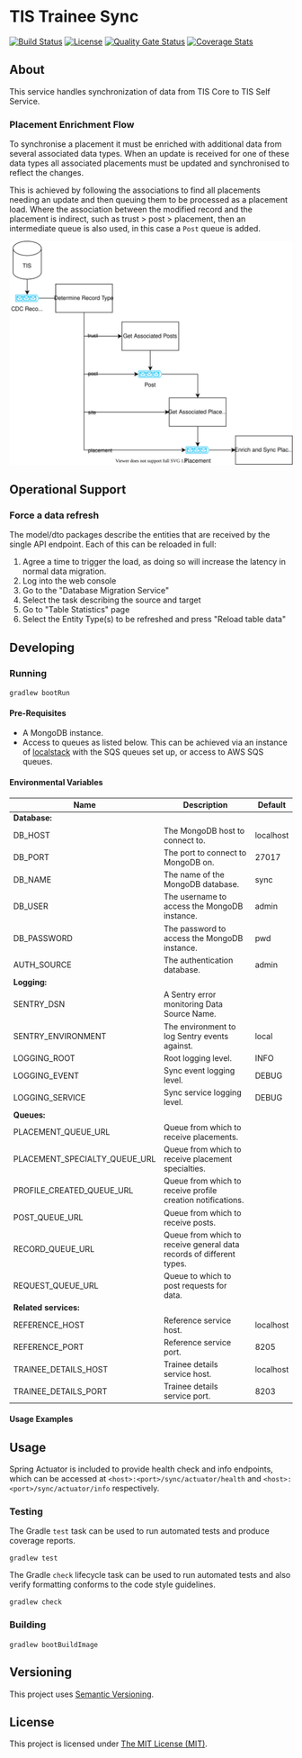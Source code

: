 # TIS Trainee Sync

[![Build Status][build-badge]][build-href]
[![License][license-badge]][license-href]
[![Quality Gate Status][quality-gate-badge]][quality-gate-href]
[![Coverage Stats][coverage-badge]][coverage-href]

## About

This service handles synchronization of data from TIS Core to TIS Self Service.

### Placement Enrichment Flow

To synchronise a placement it must be enriched with additional data from several associated data
types. When an update is received for one of these data types all associated placements must be
updated and synchronised to reflect the changes.

This is achieved by following the associations to find all placements needing an update and then
queuing them to be processed as a placement load. Where the association between the modified record
and the placement is indirect, such as trust > post > placement, then an intermediate queue is also
used, in this case a `Post` queue is added.

![placement enrichment flow](placement-enrich-flow.svg)

## Operational Support

### Force a data refresh

The model/dto packages describe the entities that are received by the single API endpoint. Each of
this can be reloaded in full:

1. Agree a time to trigger the load, as doing so will increase the latency in normal data migration.
2. Log into the web console
3. Go to the "Database Migration Service"
4. Select the task describing the source and target
5. Go to "Table Statistics" page
6. Select the Entity Type(s) to be refreshed and press "Reload table data"

## Developing

### Running

```shell
gradlew bootRun
```

#### Pre-Requisites

- A MongoDB instance.
- Access to queues as listed below. This can be achieved via an instance of [localstack](https://localstack.cloud/) with the SQS queues set up, or access to AWS SQS queues.

#### Environmental Variables

| Name                          | Description                                                          | Default   |
|-------------------------------|----------------------------------------------------------------------|-----------|
| **Database:**                 |                                                                      |           |
| DB_HOST                       | The MongoDB host to connect to.                                      | localhost |
| DB_PORT                       | The port to connect to MongoDB on.                                   | 27017     |
| DB_NAME                       | The name of the MongoDB database.                                    | sync      |
| DB_USER                       | The username to access the MongoDB instance.                         | admin     |
| DB_PASSWORD                   | The password to access the MongoDB instance.                         | pwd       |
| AUTH_SOURCE                   | The authentication database.                                         | admin     |
| **Logging:**                  |                                                                      |           |
| SENTRY_DSN                    | A Sentry error monitoring Data Source Name.                          |           |
| SENTRY_ENVIRONMENT            | The environment to log Sentry events against.                        | local     |
| LOGGING_ROOT                  | Root logging level.                                                  | INFO      |
| LOGGING_EVENT                 | Sync event logging level.                                            | DEBUG     |
| LOGGING_SERVICE               | Sync service logging level.                                          | DEBUG     |
| **Queues:**                   |                                                                      |           |
| PLACEMENT_QUEUE_URL           | Queue from which to receive placements.                              |           |
| PLACEMENT_SPECIALTY_QUEUE_URL | Queue from which to receive placement specialties.                   |           |
| PROFILE_CREATED_QUEUE_URL     | Queue from which to receive profile creation notifications.          |           |
| POST_QUEUE_URL                | Queue from which to receive posts.                                   |           |
| RECORD_QUEUE_URL              | Queue from which to receive general data records of different types. |           |
| REQUEST_QUEUE_URL             | Queue to which to post requests for data.                            |           |
| **Related services:**         |                                                                      |           |
| REFERENCE_HOST                | Reference service host.                                              | localhost |
| REFERENCE_PORT                | Reference service port.                                              | 8205      |
| TRAINEE_DETAILS_HOST          | Trainee details service host.                                        | localhost |
| TRAINEE_DETAILS_PORT          | Trainee details service port.                                        | 8203      |


#### Usage Examples

## Usage

Spring Actuator is included to provide health check and info endpoints, which can be accessed
at `<host>:<port>/sync/actuator/health` and
`<host>:<port>/sync/actuator/info` respectively.

### Testing

The Gradle `test` task can be used to run automated tests and produce coverage
reports.
```shell
gradlew test
```

The Gradle `check` lifecycle task can be used to run automated tests and also
verify formatting conforms to the code style guidelines.
```shell
gradlew check
```

### Building

```shell
gradlew bootBuildImage
```

## Versioning

This project uses [Semantic Versioning](https://semver.org).

## License

This project is licensed under [The MIT License (MIT)](LICENSE).

[coverage-badge]: https://sonarcloud.io/api/project_badges/measure?project=Health-Education-England_tis-trainee-sync&metric=coverage

[coverage-href]: https://sonarcloud.io/component_measures?metric=coverage&id=Health-Education-England_tis-trainee-sync

[build-badge]: https://badgen.net/github/checks/health-education-england/tis-trainee-sync?label=build&icon=github

[build-href]: https://github.com/Health-Education-England/tis-trainee-sync/actions/workflows/ci-cd-workflow.yml

[license-badge]: https://badgen.net/github/license/health-education-england/tis-trainee-sync

[license-href]: LICENSE

[quality-gate-badge]: https://sonarcloud.io/api/project_badges/measure?project=Health-Education-England_tis-trainee-sync&metric=alert_status

[quality-gate-href]: https://sonarcloud.io/summary/new_code?id=Health-Education-England_tis-trainee-sync
